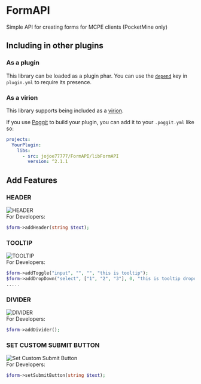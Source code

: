 # FormAPI

Simple API for creating forms for MCPE clients (PocketMine only)

## Including in other plugins

### As a plugin
This library can be loaded as a plugin phar. You can use the [`depend`](https://doc.pmmp.io/en/rtfd/developer-reference/plugin-manifest.html#depend) key in `plugin.yml` to require its presence.

### As a virion
This library supports being included as a [virion](https://github.com/poggit/support/blob/master/virion.md).

If you use [Poggit](https://poggit.pmmp.io) to build your plugin, you can add it to your `.poggit.yml` like so:

```yml
projects:
  YourPlugin:
    libs:
      - src: jojoe77777/FormAPI/libFormAPI
        version: ^2.1.1
```

## Add Features
### HEADER
![HEADER](https://i.ibb.co/834GHpV/IMG-20250824-232401.jpg)
<br>
For Developers:
```php
$form->addHeader(string $text);
```

### TOOLTIP
![TOOLTIP](https://i.ibb.co/3nQhkV0/IMG-20250824-232426.jpg)
<br>
For Developers:
```php
$form->addToggle("input", "", "", "this is tooltip");
$form->addDropDown("select", ["1", "2", "3"], 0, "this is tooltip dropdown");
.....
```

### DIVIDER
![DIVIDER](https://i.ibb.co/n8wKXgys/IMG-20250824-232552.jpg)
<br>
For Developers:
```php
$form->addDivider();
```

### SET CUSTOM SUBMIT BUTTON
![Set Custom Submit Button](https://i.ibb.co/JjhNXk2g/IMG-20250824-232446.jpg)
<br>
For Developers:
```php
$form->setSubmitButton(string $text);
```
